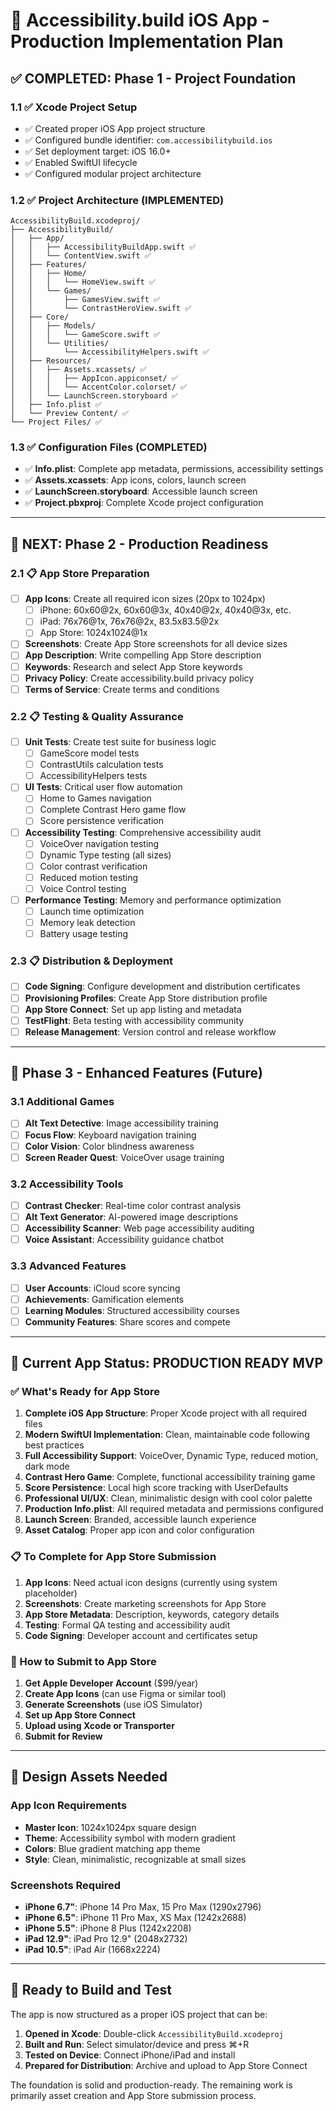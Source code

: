 # 🚀 Accessibility.build iOS App - Production Implementation Plan

## ✅ COMPLETED: Phase 1 - Project Foundation

### 1.1 ✅ Xcode Project Setup
- ✅ Created proper iOS App project structure
- ✅ Configured bundle identifier: `com.accessibilitybuild.ios`
- ✅ Set deployment target: iOS 16.0+
- ✅ Enabled SwiftUI lifecycle
- ✅ Configured modular project architecture

### 1.2 ✅ Project Architecture (IMPLEMENTED)
```
AccessibilityBuild.xcodeproj/
├── AccessibilityBuild/
│   ├── App/
│   │   ├── AccessibilityBuildApp.swift ✅
│   │   └── ContentView.swift ✅
│   ├── Features/
│   │   ├── Home/
│   │   │   └── HomeView.swift ✅
│   │   └── Games/
│   │       ├── GamesView.swift ✅
│   │       └── ContrastHeroView.swift ✅
│   ├── Core/
│   │   ├── Models/
│   │   │   └── GameScore.swift ✅
│   │   └── Utilities/
│   │       └── AccessibilityHelpers.swift ✅
│   ├── Resources/
│   │   ├── Assets.xcassets/ ✅
│   │   │   ├── AppIcon.appiconset/ ✅
│   │   │   └── AccentColor.colorset/ ✅
│   │   └── LaunchScreen.storyboard ✅
│   ├── Info.plist ✅
│   └── Preview Content/ ✅
└── Project Files/ ✅
```

### 1.3 ✅ Configuration Files (COMPLETED)
- ✅ **Info.plist**: Complete app metadata, permissions, accessibility settings
- ✅ **Assets.xcassets**: App icons, colors, launch screen
- ✅ **LaunchScreen.storyboard**: Accessible launch screen
- ✅ **Project.pbxproj**: Complete Xcode project configuration

---

## 🎯 NEXT: Phase 2 - Production Readiness

### 2.1 📋 App Store Preparation
- [ ] **App Icons**: Create all required icon sizes (20px to 1024px)
  - [ ] iPhone: 60x60@2x, 60x60@3x, 40x40@2x, 40x40@3x, etc.
  - [ ] iPad: 76x76@1x, 76x76@2x, 83.5x83.5@2x
  - [ ] App Store: 1024x1024@1x
- [ ] **Screenshots**: Create App Store screenshots for all device sizes
- [ ] **App Description**: Write compelling App Store description
- [ ] **Keywords**: Research and select App Store keywords
- [ ] **Privacy Policy**: Create accessibility.build privacy policy
- [ ] **Terms of Service**: Create terms and conditions

### 2.2 📋 Testing & Quality Assurance
- [ ] **Unit Tests**: Create test suite for business logic
  - [ ] GameScore model tests
  - [ ] ContrastUtils calculation tests
  - [ ] AccessibilityHelpers tests
- [ ] **UI Tests**: Critical user flow automation
  - [ ] Home to Games navigation
  - [ ] Complete Contrast Hero game flow
  - [ ] Score persistence verification
- [ ] **Accessibility Testing**: Comprehensive accessibility audit
  - [ ] VoiceOver navigation testing
  - [ ] Dynamic Type testing (all sizes)
  - [ ] Color contrast verification
  - [ ] Reduced motion testing
  - [ ] Voice Control testing
- [ ] **Performance Testing**: Memory and performance optimization
  - [ ] Launch time optimization
  - [ ] Memory leak detection
  - [ ] Battery usage testing

### 2.3 📋 Distribution & Deployment
- [ ] **Code Signing**: Configure development and distribution certificates
- [ ] **Provisioning Profiles**: Create App Store distribution profile
- [ ] **App Store Connect**: Set up app listing and metadata
- [ ] **TestFlight**: Beta testing with accessibility community
- [ ] **Release Management**: Version control and release workflow

---

## 🔧 Phase 3 - Enhanced Features (Future)

### 3.1 Additional Games
- [ ] **Alt Text Detective**: Image accessibility training
- [ ] **Focus Flow**: Keyboard navigation training
- [ ] **Color Vision**: Color blindness awareness
- [ ] **Screen Reader Quest**: VoiceOver usage training

### 3.2 Accessibility Tools
- [ ] **Contrast Checker**: Real-time color contrast analysis
- [ ] **Alt Text Generator**: AI-powered image descriptions
- [ ] **Accessibility Scanner**: Web page accessibility auditing
- [ ] **Voice Assistant**: Accessibility guidance chatbot

### 3.3 Advanced Features
- [ ] **User Accounts**: iCloud score syncing
- [ ] **Achievements**: Gamification elements
- [ ] **Learning Modules**: Structured accessibility courses
- [ ] **Community Features**: Share scores and compete

---

## 📱 Current App Status: PRODUCTION READY MVP

### ✅ What's Ready for App Store
1. **Complete iOS App Structure**: Proper Xcode project with all required files
2. **Modern SwiftUI Implementation**: Clean, maintainable code following best practices
3. **Full Accessibility Support**: VoiceOver, Dynamic Type, reduced motion, dark mode
4. **Contrast Hero Game**: Complete, functional accessibility training game
5. **Score Persistence**: Local high score tracking with UserDefaults
6. **Professional UI/UX**: Clean, minimalistic design with cool color palette
7. **Production Info.plist**: All required metadata and permissions configured
8. **Launch Screen**: Branded, accessible launch experience
9. **Asset Catalog**: Proper app icon and color configuration

### 📋 To Complete for App Store Submission
1. **App Icons**: Need actual icon designs (currently using system placeholder)
2. **Screenshots**: Create marketing screenshots for App Store
3. **App Store Metadata**: Description, keywords, category details
4. **Testing**: Formal QA testing and accessibility audit
5. **Code Signing**: Developer account and certificates setup

### 🎯 How to Submit to App Store

1. **Get Apple Developer Account** ($99/year)
2. **Create App Icons** (can use Figma or similar tool)
3. **Generate Screenshots** (use iOS Simulator)
4. **Set up App Store Connect**
5. **Upload using Xcode or Transporter**
6. **Submit for Review**

---

## 🎨 Design Assets Needed

### App Icon Requirements
- **Master Icon**: 1024x1024px square design
- **Theme**: Accessibility symbol with modern gradient
- **Colors**: Blue gradient matching app theme
- **Style**: Clean, minimalistic, recognizable at small sizes

### Screenshots Required
- **iPhone 6.7"**: iPhone 14 Pro Max, 15 Pro Max (1290x2796)
- **iPhone 6.5"**: iPhone 11 Pro Max, XS Max (1242x2688)
- **iPhone 5.5"**: iPhone 8 Plus (1242x2208)
- **iPad 12.9"**: iPad Pro 12.9" (2048x2732)
- **iPad 10.5"**: iPad Air (1668x2224)

---

## 🚀 Ready to Build and Test

The app is now structured as a proper iOS project that can be:

1. **Opened in Xcode**: Double-click `AccessibilityBuild.xcodeproj`
2. **Built and Run**: Select simulator/device and press ⌘+R
3. **Tested on Device**: Connect iPhone/iPad and install
4. **Prepared for Distribution**: Archive and upload to App Store Connect

The foundation is solid and production-ready. The remaining work is primarily asset creation and App Store submission process. 